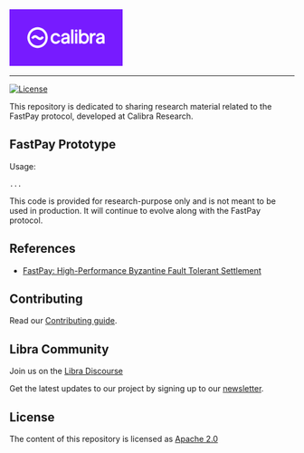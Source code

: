 <a href="https://calibra.com/">
	<img width="200" src=".assets/calibra.png" alt="Calibra Logo" />
</a>

<hr/>

[![License](https://img.shields.io/badge/license-Apache-green.svg)](LICENSE.md)

This repository is dedicated to sharing research material related to the FastPay protocol, developed at Calibra Research.

## FastPay Prototype

Usage:
```
...
```

This code is provided for research-purpose only and is not meant to be used in production. It will continue to evolve along with the FastPay protocol.

## References

* [FastPay: High-Performance Byzantine Fault Tolerant Settlement](https://arxiv.org/abs/2003.11506)

## Contributing

Read our [Contributing guide](https://developers.libra.org/docs/community/contributing).

## Libra Community

Join us on the [Libra Discourse](https://community.libra.org)

Get the latest updates to our project by signing up to our [newsletter](https://developers.libra.org/newsletter_form).

## License

The content of this repository is licensed as [Apache 2.0](https://github.com/calibra/research/blob/master/LICENSE)

